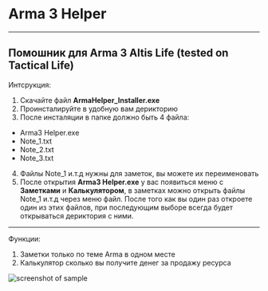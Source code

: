 # Arma 3 Helper
------------------------------------------------
## Помошник для Arma 3 Altis Life (tested on Tactical Life)
Интсрукция:
1. Скачайте файл **ArmaHelper_Installer.exe**
2. Проинсталируйте в удобную вам дерикторию
3. После инсталяции в папке должно быть 4 файла:
* Arma3 Helper.exe
* Note_1.txt
* Note_2.txt
* Note_3.txt

4. Файлы Note_1 и.т.д нужны для заметок, вы можете их переименовать
5. После открытия **Arma3 Helper.exe** у вас появиться меню с **Заметками** и **Калькулятором**, в заметках можно открыть файлы Note_1 и.т.д через меню файл. После того как вы один раз откроете один из этих файлов, при последующим выборе всегда будет открываться дериктория с ними.
-----------------------------------------
Функции:
1. Заметки только по теме Arma в одном месте
2. Калькулятор сколько вы получите денег за продажу ресурса


![screenshot of sample](https://cdn.cloudflare.steamstatic.com/steam/apps/107410/capsule_616x353.jpg?t=1608211055)
